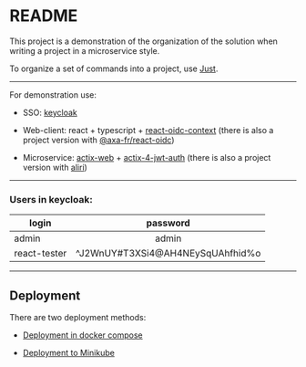 # README

This project is a demonstration of the organization of the solution when writing a project in a microservice style.

To organize a set of commands into a project, use [Just](https://github.com/casey/just).

---

For demonstration use:

- SSO: [keycloak](https://keycloak.org)
  
- Web-client: react + typescript + [react-oidc-context](https://github.com/authts/react-oidc-context) (there is also a project version with [@axa-fr/react-oidc](https://github.com/erritis/actix-react-oidc-demo/tree/axa-fr_react-oidc))
  
- Microservice: [actix-web](https://github.com/actix/actix-web) + [actix-4-jwt-auth](https://github.com/spectare/actix-4-jwt-auth) (there is also a project version with [aliri](https://github.com/erritis/actix-react-oidc-demo))

---

### Users in keycloak:

| login        | password                         |
|--------------|:--------------------------------:|
| admin        | admin                            |
| react-tester | ^J2WnUY#T3XSi4@AH4NEySqUAhfhid%o |

---

## Deployment

There are two deployment methods:

- [Deployment in docker compose](docs/docker-deployment.md)

- [Deployment to Minikube](docs/minikube-deployment.md)